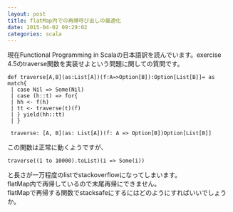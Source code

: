 ```yaml
---
layout: post
title: flatMap内での再帰呼び出しの最適化
date: 2015-04-02 09:29:02
categories: scala
---
```

<p>現在Functional Programming in Scalaの日本語訳を読んでいます。exercise 4.5のtraverse関数を実装せよという問題に関しての質問です。</p>

<pre><code>def traverse[A,B](as:List[A])(f:A=&gt;Option[B]):Option[List[B]]= as match{
 | case Nil =&gt; Some(Nil)
 | case (h::t) =&gt; for{
 | hh &lt;- f(h)
 | tt &lt;- traverse(t)(f)
 | } yield(hh::tt)
 | }

 traverse: [A, B](as: List[A])(f: A =&gt; Option[B])Option[List[B]]
</code></pre>

<p>この関数は正常に動くようですが、</p>

<pre><code>traverse((1 to 10000).toList)(i =&gt; Some(i))
</code></pre>

<p>と長さが一万程度のlistでstackoverflowになってしまいます。<br>
flatMap内で再帰しているので末尾再帰にできません。<br>
flatMapで再帰する関数でstacksafeにするにはどのようにすればいいでしょうか。</p>
